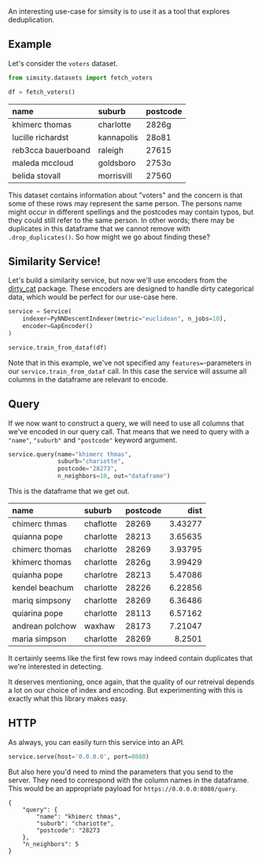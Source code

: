 An interesting use-case for simsity is to use it as a tool that
explores deduplication.

## Example

Let's consider the `voters` dataset.

```python
from simsity.datasets import fetch_voters

df = fetch_voters()
```

| name               | suburb     | postcode   |
|:-------------------|:-----------|:-----------|
| khimerc thomas     | charlotte  | 2826g      |
| lucille richardst  | kannapolis | 28o81      |
| reb3cca bauerboand | raleigh    | 27615      |
| maleda mccloud     | goldsboro  | 2753o      |
| belida stovall     | morrisvill | 27560      |

This dataset contains information about "voters" and the concern is that
some of these rows may represent the same person. The persons name might occur
in different spellings and the postcodes may contain typos, but they could
still refer to the same person. In other words; there may be duplicates in this
dataframe that we cannot remove with `.drop_duplicates()`. So how might we go
about finding these?

## Similarity Service!

Let's build a similarity service, but now we'll use encoders from
the [dirty_cat](https://dirty-cat.github.io/stable/) package. These
encoders are designed to handle dirty categorical data, which would
be perfect for our use-case here.

```python
service = Service(
    indexer=PyNNDescentIndexer(metric="euclidean", n_jobs=10),
    encoder=GapEncoder()
)

service.train_from_dataf(df)
```

Note that in this example, we've not specified any `features=`-parameters
in our `service.train_from_dataf` call. In this case the service will assume
all columns in the dataframe are relevant to encode.

## Query

If we now want to construct a query, we will need to use all columns that
we've encoded in our query call. That means that we need to query with a
`"name"`, `"suburb"` and `"postcode"` keyword argument.

```python
service.query(name="khimerc thmas",
              suburb="chariotte",
              postcode="28273",
              n_neighbors=10, out="dataframe")
```

This is the dataframe that we get out.

| name            | suburb    | postcode   |    dist |
|:----------------|:----------|:-----------|--------:|
| chimerc thmas   | chaflotte | 28269      | 3.43277 |
| quianna pope    | charlotte | 28213      | 3.65635 |
| chimerc thomas  | charlotte | 28269      | 3.93795 |
| khimerc thomas  | charlotte | 2826g      | 3.99429 |
| quianha pope    | charlotre | 28213      | 5.47086 |
| kendel beachum  | charlotte | 28226      | 6.22856 |
| mariq simpsony  | charlotte | 28269      | 6.36486 |
| quiarina pope   | charlotte | 28113      | 6.57162 |
| andrean polchow | waxhaw    | 28173      | 7.21047 |
| maria simpson   | charlotte | 28269      | 8.2501  |

It certainly seems like the first few rows may indeed contain
duplicates that we're interested in detecting.

It deserves mentioning, once again, that the quality of our
retreival depends a lot on our choice of index and encoding.
But experimenting with this is exactly what this library
makes easy.

## HTTP

As always, you can easily turn this service into an API.

```python
service.serve(host='0.0.0.0', port=8080)
```

But also here you'd need to mind the parameters that you send
to the server. They need to correspond with the column names
in the dataframe. This would be an appropriate payload for `https://0.0.0.0:8080/query`.

```
{
    "query": {
        "name": "khimerc thmas",
        "suburb": "chariotte",
        "postcode": "28273
    },
    "n_neighbors": 5
}
```
